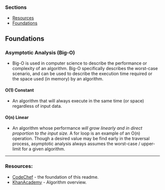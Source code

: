 ### Sections

- [Resources](#resources)
- [Foundations](#foundations)

## Foundations

[](#foundations)

### Asymptotic Analysis (Big-O)

- Big-O is used in computer science to describe the performance or complexity of an algorithm. Big-O specifically describes the worst-case scenario, and can be used to describe the execution time required or the space used (in memory) by an algorithm.

#### O(1) Constant

- An algorithm that will always execute in the same time (or space) regardless of input data.

#### O(n) Linear

- An algorithm whose performance _will grow linearly and in direct proportion to the input size._ A for loop is an example of an O(n) operation. Though a desired value may be find early in the traversal process, asymptotic analysis always assumes the worst-case / upper-limit for a given algorithm.

---

### Resources:

[](#resources)

- [CodeChef](https://www.codechef.com/certification/data-structures-and-algorithms/prepare#foundation) - the foundation of this readme.
- [KhanAcademy](https://www.khanacademy.org/computing/computer-science/algorithms#intro-to-algorithms) - Algorithm overview.
